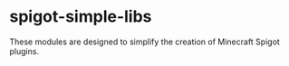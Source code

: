 # spigot-simple-libs

These modules are designed to simplify the creation of Minecraft Spigot plugins.
